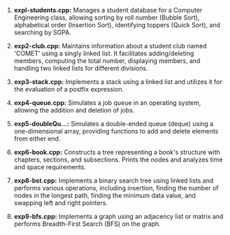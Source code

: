 1. **expl-students.cpp:**
   Manages a student database for a Computer Engineering class, allowing sorting by roll number (Bubble Sort), alphabetical order (Insertion Sort), identifying toppers (Quick Sort), and searching by SGPA.

2. **exp2-club.cpp:**
   Maintains information about a student club named 'COMET' using a singly linked list. It facilitates adding/deleting members, computing the total number, displaying members, and handling two linked lists for different divisions.

3. **exp3-stack.cpp:**
   Implements a stack using a linked list and utilizes it for the evaluation of a postfix expression.

4. **exp4-queue.cpp:**
   Simulates a job queue in an operating system, allowing the addition and deletion of jobs.

5. **exp5-doubleQu...:**
   Simulates a double-ended queue (deque) using a one-dimensional array, providing functions to add and delete elements from either end.

6. **exp6-book.cpp:**
   Constructs a tree representing a book's structure with chapters, sections, and subsections. Prints the nodes and analyzes time and space requirements.

8. **exp8-bst.cpp:**
   Implements a binary search tree using linked lists and performs various operations, including insertion, finding the number of nodes in the longest path, finding the minimum data value, and swapping left and right pointers.

9. **exp9-bfs.cpp:**
   Implements a graph using an adjacency list or matrix and performs Breadth-First Search (BFS) on the graph.
